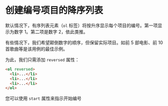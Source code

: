 # 创建编号项目的降序列表

默认情况下，有序列表元素（`ol` 标签）将按升序显示每个项目的编号。第一项显示为数字 1。第二项是数字 2，依此类推。

有些情况下，我们希望颠倒数字的顺序，但保留实际项目。如前 5 部电影、前 10 首歌曲等是该用例的最佳示例。

为此，我们只需添加 `reversed` 属性：

```html
<ol reversed>
  <li>...</li>
  <li>...</li>
  <li>...</li>
</ol>
```

您可以使用 `start` 属性来指示开始编号
